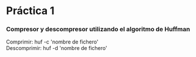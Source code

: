 # Práctica 1

### Compresor y descompresor utilizando el algoritmo de Huffman 
Comprimir: huf -c 'nombre de fichero'  
Descomprimir: huf -d 'nombre de fichero'
